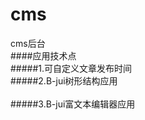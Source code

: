 # cms
cms后台<br>
####应用技术点<br>
#####1.可自定义文章发布时间<br>
#####2.B-jui树形结构应用<br><br>
#####3.B-jui富文本编辑器应用<br>
